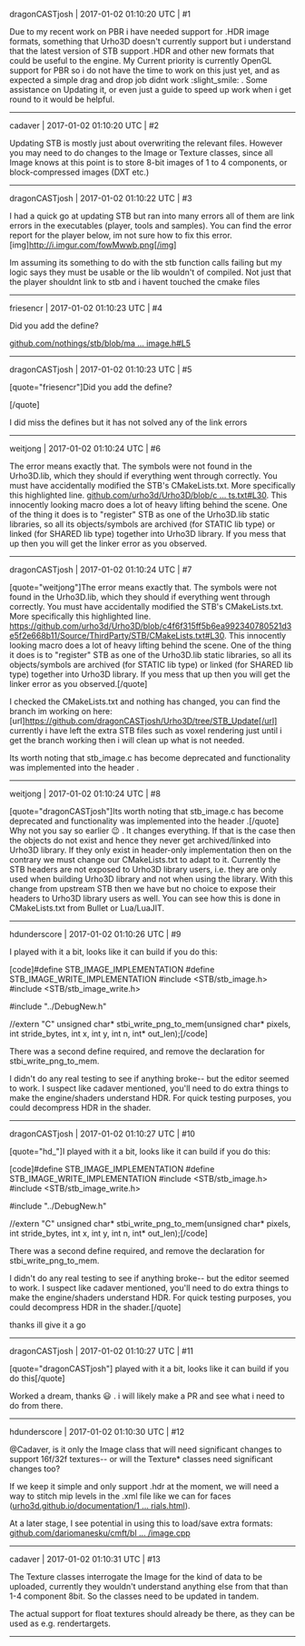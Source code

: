 dragonCASTjosh | 2017-01-02 01:10:20 UTC | #1

Due to my recent work on PBR i have needed support for .HDR image formats, something that Urho3D doesn't currently support but i understand that the latest version of STB support .HDR and other new formats that could be useful to the engine. My Current priority is currently OpenGL support for PBR so i do not have the time to work on this just yet, and as expected a simple drag and drop job didnt work :slight_smile: . Some assistance on Updating it, or even just a guide to speed up work when i get round to it would be helpful.

-------------------------

cadaver | 2017-01-02 01:10:20 UTC | #2

Updating STB is mostly just about overwriting the relevant files. However you may need to do changes to the Image or Texture classes, since all Image knows at this point is to store 8-bit images of 1 to 4 components, or block-compressed images (DXT etc.)

-------------------------

dragonCASTjosh | 2017-01-02 01:10:22 UTC | #3

I had a quick go at updating STB but ran into  many errors all of them are link errors in the executables (player, tools and samples). You can find the error report for the player below, im not sure how to fix this error.
[img]http://i.imgur.com/fowMwwb.png[/img]

Im assuming its something to do with the stb function calls failing but my logic says they must be usable or the lib wouldn't of compiled. Not just that the player shouldnt link to stb and i havent touched the cmake files

-------------------------

friesencr | 2017-01-02 01:10:23 UTC | #4

Did you add the define?

[github.com/nothings/stb/blob/ma ... image.h#L5](https://github.com/nothings/stb/blob/master/stb_image.h#L5)

-------------------------

dragonCASTjosh | 2017-01-02 01:10:23 UTC | #5

[quote="friesencr"]Did you add the define?

[/quote]

I did miss the defines but it has not solved any of the link errors

-------------------------

weitjong | 2017-01-02 01:10:24 UTC | #6

The error means exactly that. The symbols were not found in the Urho3D.lib, which they should if everything went through correctly. You must have accidentally modified the STB's CMakeLists.txt. More specifically this highlighted line. [github.com/urho3d/Urho3D/blob/c ... ts.txt#L30](https://github.com/urho3d/Urho3D/blob/c4f6f315ff5b6ea992340780521d3e5f2e668b11/Source/ThirdParty/STB/CMakeLists.txt#L30). This innocently looking macro does a lot of heavy lifting behind the scene. One of the thing it does is to "register" STB as one of the Urho3D.lib static libraries, so all its objects/symbols are archived (for STATIC lib type) or linked (for SHARED lib type) together into Urho3D library. If you mess that up then you will get the linker error as you observed.

-------------------------

dragonCASTjosh | 2017-01-02 01:10:24 UTC | #7

[quote="weitjong"]The error means exactly that. The symbols were not found in the Urho3D.lib, which they should if everything went through correctly. You must have accidentally modified the STB's CMakeLists.txt. More specifically this highlighted line. <a class="vglnk" href="https://github.com/urho3d/Urho3D/blob/c4f6f315ff5b6ea992340780521d3e5f2e668b11/Source/ThirdParty/STB/CMakeLists.txt#L30" rel="nofollow"><span>https</span><span>://</span><span>github</span><span>.</span><span>com</span><span>/</span><span>urho3d</span><span>/</span><span>Urho3D</span><span>/</span><span>blob</span><span>/</span><span>c4f6f315ff5b6ea992340780521d3e5f2e668b11</span><span>/</span><span>Source</span><span>/</span><span>ThirdParty</span><span>/</span><span>STB</span><span>/</span><span>CMakeLists</span><span>.</span><span>txt</span><span>#</span><span>L30</span></a>. This innocently looking macro does a lot of heavy lifting behind the scene. One of the thing it does is to "register" STB as one of the Urho3D.lib static libraries, so all its objects/symbols are archived (for STATIC lib type) or linked (for SHARED lib type) together into Urho3D library. If you mess that up then you will get the linker error as you observed.[/quote]

I checked the CMakeLists.txt and nothing has changed, you can find the branch im working on here: [url]https://github.com/dragonCASTjosh/Urho3D/tree/STB_Update[/url] currently i have left the extra STB files such as voxel rendering just until i get the branch working then i will clean up what is not needed.

Its worth noting that stb_image.c has become deprecated and functionality was implemented into the header .

-------------------------

weitjong | 2017-01-02 01:10:24 UTC | #8

[quote="dragonCASTjosh"]Its worth noting that stb_image.c has become deprecated and functionality was implemented into the header .[/quote]
Why not you say so earlier  :wink: . It changes everything. If that is the case then the objects do not exist and hence they never get archived/linked into Urho3D library. If they only exist in header-only implementation then on the contrary we must change our CMakeLists.txt to adapt to it. Currently the STB headers are not exposed to Urho3D library users, i.e. they are only used when building Urho3D library and not when using the library. With this change from upstream STB then we have but no choice to expose their headers to Urho3D library users as well. You can see how this is done in CMakeLists.txt from Bullet or Lua/LuaJIT.

-------------------------

hdunderscore | 2017-01-02 01:10:26 UTC | #9

I played with it a bit, looks like it can build if you do this:

[code]#define STB_IMAGE_IMPLEMENTATION
#define STB_IMAGE_WRITE_IMPLEMENTATION
#include <STB/stb_image.h>
#include <STB/stb_image_write.h>

#include "../DebugNew.h"

//extern "C" unsigned char* stbi_write_png_to_mem(unsigned char* pixels, int stride_bytes, int x, int y, int n, int* out_len);[/code]

There was a second define required, and remove the declaration for stbi_write_png_to_mem.

I didn't do any real testing to see if anything broke-- but the editor seemed to work. I suspect like cadaver mentioned, you'll need to do extra things to make the engine/shaders understand HDR. For quick testing purposes, you could decompress HDR in the shader.

-------------------------

dragonCASTjosh | 2017-01-02 01:10:27 UTC | #10

[quote="hd_"]I played with it a bit, looks like it can build if you do this:

[code]#define STB_IMAGE_IMPLEMENTATION
#define STB_IMAGE_WRITE_IMPLEMENTATION
#include <STB/stb_image.h>
#include <STB/stb_image_write.h>

#include "../DebugNew.h"

//extern "C" unsigned char* stbi_write_png_to_mem(unsigned char* pixels, int stride_bytes, int x, int y, int n, int* out_len);[/code]

There was a second define required, and remove the declaration for stbi_write_png_to_mem.

I didn't do any real testing to see if anything broke-- but the editor seemed to work. I suspect like cadaver mentioned, you'll need to do extra things to make the engine/shaders understand HDR. For quick testing purposes, you could decompress HDR in the shader.[/quote]

thanks ill give it a go

-------------------------

dragonCASTjosh | 2017-01-02 01:10:27 UTC | #11

[quote="dragonCASTjosh"] played with it a bit, looks like it can build if you do this[/quote]

Worked a dream, thanks  :smiley: . i will likely make a PR and see what i need to do from there.

-------------------------

hdunderscore | 2017-01-02 01:10:30 UTC | #12

@Cadaver, is it only the Image class that will need significant changes to support 16f/32f textures-- or will the Texture* classes need significant changes too?

If we keep it simple and only support .hdr at the moment, we will need a way to stitch mip levels in the .xml file like we can for faces ([urho3d.github.io/documentation/1 ... rials.html](http://urho3d.github.io/documentation/1.5/_materials.html)).

At a later stage, I see potential in using this to load/save extra formats: [github.com/dariomanesku/cmft/bl ... /image.cpp](https://github.com/dariomanesku/cmft/blob/master/src/cmft/image.cpp)

-------------------------

cadaver | 2017-01-02 01:10:31 UTC | #13

The Texture classes interrogate the Image for the kind of data to be uploaded, currently they wouldn't understand anything else from that than 1-4 component 8bit. So the classes need to be updated in tandem.

The actual support for float textures should already be there, as they can be used as e.g. rendertargets.

-------------------------

